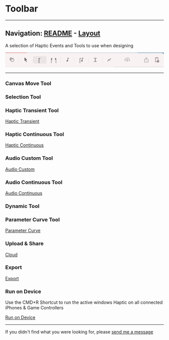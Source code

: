# Toolbar


---
Navigation: [README](README.md) - [Layout](Layout.md)
---



A selection of Haptic Events and Tools to use when designing


![Image](media/images/toolbar.png)


---


### Canvas Move Tool








### Selection Tool








### Haptic Transient Tool





[Haptic Transient](HapticTransient.md)


### Haptic Continuous Tool





[Haptic Continuous](HapticContinuous.md)


### Audio Custom Tool





[Audio Custom](AudioCustom.md)


### Audio Continuous Tool





[Audio Continuous](AudioContinuous.md)


### Dynamic Tool








### Parameter Curve Tool





[Parameter Curve](ParameterCurve.md)


### Upload & Share





[Cloud](Cloud.md)


### Export





[Export](Export.md)


### Run on Device

Use the CMD+R Shortcut to run the active windows Haptic on all connected iPhones & Game Controllers



[Run on Device](RunOnDevice.md)





---

If you didn't find what you were looking for, please [send me a message](mailto:contact+help@haptrix.com)